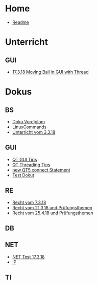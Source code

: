 <!-- TITLE: Übersicht -->
<!-- SUBTITLE: Übersicht über alle Fächer unt deren Wichtige Themen -->

# Home
* [Readme](readme)

# Unterricht
## GUI
* [17.3.18 Moving Ball in GUI with Thread](/unterricht/gui/moveballwiththread)

# Dokus

## BS

* [Doku Vordiplom](Dokus/BS/vordiplom_bs)
* [LinuxCommands](linuxcommands)
* [Unterricht vom 3.3.18](bs3318)

## GUI
* [QT GUI Tips](qtgui)
* [QT Threading Tips](qtthreading)
* [new QT5 connect Statement](qt5connectstatement)
* [Test Dokut](cpptestdoku)

## RE
* [Recht vom 7.3.18](recht1)
* [Recht vom 21.3.18 und Prüfungsthemen](recht2)
* [Recht vom 25.4.18 und Prüfungsthemen](recht3)

## DB

## NET
* [NET Test 17.3.18](nettest)
* [IP](ip)

## TI

